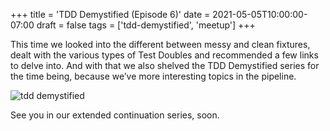 +++
title = 'TDD Demystified (Episode 6)'
date = 2021-05-05T10:00:00-07:00
draft = false
tags = ['tdd-demystified', 'meetup']
+++

This time we looked into the different between messy and clean fixtures, dealt with the various types of Test Doubles and recommended a few links to delve into. And with that we also shelved the TDD Demystified series for the time being, because we’ve more interesting topics in the pipeline.

<!--more-->

![tdd demystified]()

See you in our extended continuation series, soon.

